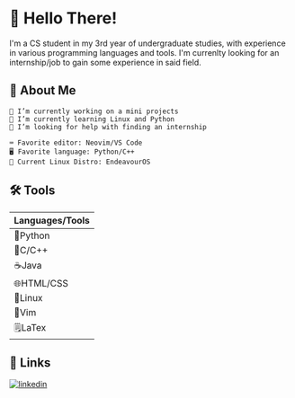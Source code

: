 # 👋 Hello There!
I'm a CS student in my 3rd year of undergraduate studies, with experience in various programming languages and tools. I'm currenlty looking for an internship/job to gain some experience in said field.

## 🚀 About Me
    🔭 I’m currently working on a mini projects
    🌱 I’m currently learning Linux and Python
    🤔 I’m looking for help with finding an internship
    
    ⌨️ Favorite editor: Neovim/VS Code
    🖥️ Favorite language: Python/C++
    🐧 Current Linux Distro: EndeavourOS

## 🛠 Tools
|  Languages/Tools |
|---|
|🐍Python|
|🔷C/C++|
|☕Java|
|🌐HTML/CSS|
|🐧Linux|
|📓Vim|
|🗒️LaTex|

## 🔗 Links
[![linkedin](https://img.shields.io/badge/linkedin-0A66C2?style=for-the-badge&logo=linkedin&logoColor=white)](https://www.linkedin.com/in/andy-huang-649046212/)
